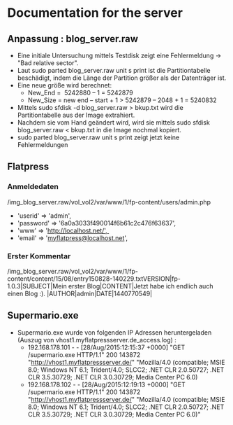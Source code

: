 # Documentation for the server 
## Anpassung : blog_server.raw
- Eine initiale Untersuchung mittels Testdisk zeigt eine Fehlermeldung -> "Bad relative sector".
- Laut sudo parted blog_server.raw unit s print ist die Partitiontabelle beschädigt, indem die Länge der Partition größer als der Datenträger ist.
- Eine neue größe wird berechnet:
  - New_End =  5242880 – 1 = 5242879
  - New_Size = new end – start + 1 > 5242879 – 2048 + 1 = 5240832
- Mittels sudo sfdisk -d blog_server.raw > bkup.txt wird die Partitiontabelle aus der Image extrahiert.
- Nachdem sie vom Hand geändert wird, wird sie mittels sudo sfdisk  blog_server.raw < bkup.txt in die Image nochmal kopiert.
- sudo parted blog_server.raw unit s print zeigt jetzt keine Fehlermeldungen
## Flatpress
### Anmeldedaten
/img_blog_server.raw/vol_vol2/var/www/1/fp-content/users/admin.php   
- 'userid' => 'admin',  
- 'password' => '6a0a3033f490014f6b61c2c476f63637',  
- 'www' => 'http://localhost.net/',  
- 'email' => 'myflatpress@localhost.net',
### Erster Kommentar
/img_blog_server.raw/vol_vol2/var/www/1/fp-content/content/15/08/entry150828-140229.txtVERSION|fp-1.0.3|SUBJECT|Mein erster Blog|CONTENT|Jetzt habe ich endlich auch einen Blog :). |AUTHOR|admin|DATE|1440770549|

## Supermario.exe
- Supermario.exe wurde von folgenden IP Adressen heruntergeladen (Auszug von vhost1.myflatpressserver.de_access.log) :
  - 192.168.178.101 - - [28/Aug/2015:12:15:37 +0000] "GET /supermario.exe HTTP/1.1" 200 143872 "http://vhost1.myflatpressserver.de/" "Mozilla/4.0 (compatible; MSIE 8.0; Windows NT 6.1; Trident/4.0; SLCC2; .NET CLR 2.0.50727; .NET CLR 3.5.30729; .NET CLR 3.0.30729; Media Center PC 6.0)
  - 192.168.178.102 - - [28/Aug/2015:12:19:13 +0000] "GET /supermario.exe HTTP/1.1" 200 143872 "http://vhost1.myflatpressserver.de/" "Mozilla/4.0 (compatible; MSIE 8.0; Windows NT 6.1; Trident/4.0; SLCC2; .NET CLR 2.0.50727; .NET CLR 3.5.30729; .NET CLR 3.0.30729; Media Center PC 6.0)"












